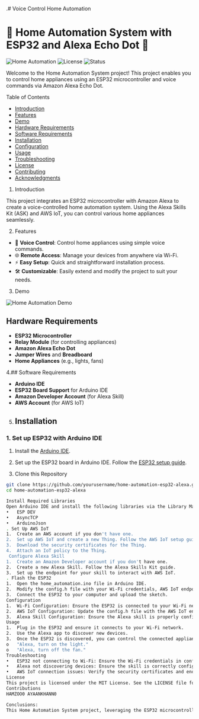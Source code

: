 .# Voice Control Home Automation
# 🌟 Home Automation System with ESP32 and Alexa Echo Dot 🌟

![Home Automation](https://img.shields.io/badge/Home%20Automation-ESP32%20%2B%20Alexa-blueviolet)
![License](https://img.shields.io/badge/license-MIT-green)
![Status](https://img.shields.io/badge/status-Active-brightgreen)

Welcome to the Home Automation System project! This project enables you to control home appliances using an ESP32 microcontroller and voice commands via Amazon Alexa Echo Dot.

 Table of Contents

- [Introduction](#introduction)
- [Features](#features)
- [Demo](#demo)
- [Hardware Requirements](#hardware-requirements)
- [Software Requirements](#software-requirements)
- [Installation](#installation)
- [Configuration](#configuration)
- [Usage](#usage)
- [Troubleshooting](#troubleshooting)
- [License](#license)
- [Contributing](#contributing)
- [Acknowledgments](#acknowledgments)

1. Introduction

This project integrates an ESP32 microcontroller with Amazon Alexa to create a voice-controlled home automation system. Using the Alexa Skills Kit (ASK) and AWS IoT, you can control various home appliances seamlessly.

2. Features

- 🔌 **Voice Control**: Control home appliances using simple voice commands.
- 🌐 **Remote Access**: Manage your devices from anywhere via Wi-Fi.
- ⚡ **Easy Setup**: Quick and straightforward installation process.
- 🛠️ **Customizable**: Easily extend and modify the project to suit your needs.

3. Demo

![Home Automation Demo](demo.gif)

## Hardware Requirements

- **ESP32 Microcontroller**
- **Relay Module** (for controlling appliances)
- **Amazon Alexa Echo Dot**
- **Jumper Wires** and **Breadboard**
- **Home Appliances** (e.g., lights, fans)

4.## Software Requirements

- **Arduino IDE**
- **ESP32 Board Support** for Arduino IDE
- **Amazon Developer Account** (for Alexa Skill)
- **AWS Account** (for AWS IoT)

5. ## Installation

### 1. Set up ESP32 with Arduino IDE

1. Install the [Arduino IDE](https://www.arduino.cc/en/software).
2. Set up the ESP32 board in Arduino IDE. Follow the [ESP32 setup guide](https://docs.espressif.com/projects/arduino-esp32/en/latest/installing.html).

6. Clone this Repository

```bash
git clone https://github.com/yourusername/home-automation-esp32-alexa.git
cd home-automation-esp32-alexa

Install Required Libraries
Open Arduino IDE and install the following libraries via the Library Manager:
•	ESP DEV
•	AsyncTCP
•	ArduinoJson
. Set Up AWS IoT
1.	Create an AWS account if you don't have one.
2.	Set up AWS IoT and create a new Thing. Follow the AWS IoT setup guide.
3.	Download the security certificates for the Thing.
4.	Attach an IoT policy to the Thing.
 Configure Alexa Skill
1.	Create an Amazon Developer account if you don't have one.
2.	Create a new Alexa Skill. Follow the Alexa Skills Kit guide.
3.	Set up the endpoint for your skill to interact with AWS IoT.
. Flash the ESP32
1.	Open the home_automation.ino file in Arduino IDE.
2.	Modify the config.h file with your Wi-Fi credentials, AWS IoT endpoint, and security certificate details.
3.	Connect the ESP32 to your computer and upload the sketch.
Configuration
1.	Wi-Fi Configuration: Ensure the ESP32 is connected to your Wi-Fi network.
2.	AWS IoT Configuration: Update the config.h file with the AWS IoT endpoint and certificates.
3.	Alexa Skill Configuration: Ensure the Alexa skill is properly configured to communicate with your AWS IoT endpoint.
Usage
1.	Plug in the ESP32 and ensure it connects to your Wi-Fi network.
2.	Use the Alexa app to discover new devices.
3.	Once the ESP32 is discovered, you can control the connected appliances using voice commands, such as:
o	"Alexa, turn on the light."
o	"Alexa, turn off the fan."
Troubleshooting
•	ESP32 not connecting to Wi-Fi: Ensure the Wi-Fi credentials in config.h are correct.
•	Alexa not discovering devices: Ensure the skill is correctly configured and the ESP32 is online.
•	AWS IoT connection issues: Verify the security certificates and endpoint details.
License
This project is licensed under the MIT License. See the LICENSE file for more details.
Contributions
HAMZOO0 AYAANKHANN0

Conclusions:
This Home Automation System project, leveraging the ESP32 microcontroller and Amazon Alexa Echo Dot, offers an efficient and modern way to control home appliances through voice commands. By integrating IoT technology with Alexa's voice capabilities, users can easily manage their devices, enhancing convenience and functionality in their daily lives. We hope this project serves as a valuable guide and inspires further innovation in smart home technology. Happy automating!


